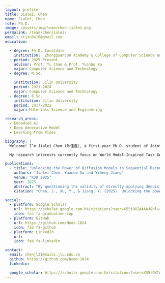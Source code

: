 ```yaml
---
layout: profile
title: Jialei, Chen
name: Jialei, Chen
role: Ph.D.
image: /assets/img/team/chen-jialei.png
permalink: /team/chenjialei/
email: stjzn0410@gmail.com
education:

  - degree: Ph.D. Candidate
    institution:  Zhongguancun Academy & College of Computer Science and Technology, Jilin University
  - period: 2025-Present
    advisor: Prof. Yu Chao & Prof. Yuanbo Xu
    major: Computer Science and Technology
  - degree: M.Sc.

    institution: Jilin University
    period: 2021-2024
    major: Computer Science and Technology
  - degree: B.Sc. 
    institution: Jilin University
    period: 2017-2021
    major: Materials Science and Engineering

research_areas:
  - Embodied AI
  - Deep Generative Model
  - Learning from Video

biography: |
  Welcome! I’m Jialei Chen (陈佳磊), a first-year Ph.D. student of Joint Ph.D. Program between Jilin University and Zhongguancun College. 

  My research interests currently focus on World Model-Inspired Task Generalization.

publications:
  - title: "Unlocking the Power of Diffusion Models in Sequential Recommendation: A Simple and Effective Approach"
    authors: "Jialei Chen, Yuanbo Xu and Yiheng Jiang"
    venue: "KDD 2025"
    year: 2025
    abstract: "By questioning the validity of directly applying denoising learning to randomly initialized embeddings, we identify and address the problem of embedding collapse when using diffusion models for sequential recommendation. "
    citation: "Chen, J., Xu, Y., & Jiang, Y. (2025). Unlocking the power of diffusion models in sequential recommendation: A simple and effective approach. In *Proceedings of the 30th ACM SIGKDD Conference on Knowledge Discovery and Data Mining (KDD 2025).* ACM."

social:
  - platform: Google Scholar
    url: https://scholar.google.com.hk/citations?user=X55tOXIAAAAJ&hl=zh-CN
    icon: fas fa-graduation-cap
  - platform: GitHub
    url: https://github.com/Nemo-1024
    icon: fab fa-github
  - platform: LinkedIn
    url: 
    icon: fab fa-linkedin

contact:
  email: chenjl21@mails.jlu.edu.cn
  github: https://github.com/Nemo-1024
  linkedin: 

  google_scholar: https://scholar.google.com.hk/citations?user=X55tOXIAAAAJ&hl=zh-CN
--- 
```

